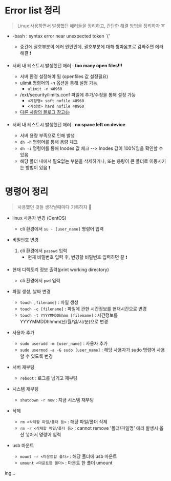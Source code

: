 # Error list 정리
> Linux 사용하면서 발생했던 에러들을 정리하고, 간단한 해결 방법을 정리하자 ➰

+ -bash : syntax error near unexpected token `('
   + 중간에 괄호부분이 에러 원인인데, 괄호부분에 대해 쌍따옴표로 감싸주면 에러 해결 ❗  

+ 서버 내 테스트시 발생했던 에러 : **too many open files!!!**

   + 서버 환경 설정해야 됨 (openfiles 값 설정필요) 
   + ulimit 명령어의 -n 옵션을 통해 설정 가능
      + `ulimit -n 40960`
   + /ext/security/limits.conf 파일에 추가/수정을 통해 설정 가능
      + `<계정명> soft nofile 40960` 
      + `<계정명> hard nofile 40960`  
   + [다른 사람의 블로그 참고👍](https://knoow.tistory.com/220)   

+ 서버 내 테스트시 발생했던 에러 : **no space left on device**   

   + 서버 용량 부족으로 인해 발생
   + `dh -h` 명령어를 통해 용량 체크
   + `dh -i` 명령어를 통해 Inodes 값 체크 --> Inodes 값이 100%임을 확인할 수 있음
   + 해당 폴더 내에서 필요없는 부분을 삭제하거나, 또는 용량이 큰 폴더로 이동시키는 방법이 있음 ❗

# 명령어 정리
> 사용했던 것들 생각날때마다 기록하자 📝

+ linux 사용자 변경 (CentOS)
   + cli 환경에서 `su - [user_name]` 명령어 입력

+ 비밀번호 변경 
   1. cli 환경에서 `passwd` 입력
      + 현재 비밀번호 입력 후, 변경할 비밀번호 입력하면 끝 ❗

+ 현재 디렉토리 정보 출력(print working directory)
   + cli 환경에서 `pwd` 입력

+ 파일 생성, 날짜 변경
   + `touch ,filename]` : 파일 생성
   + `touch -c [filename]` : 파일에 관한 시간정보를 현재시간으로 변경
   + `touch -t YYYYMMDDhhmm [filename]` : 시간정보를 YYYYMMDDhhmm(년/월/일/시/분)으로 변경

+ 사용자 추가
   + `sudo useradd -m [user_name]` : 사용자 추가    
   + `sudo usermod -a -G sudo [user_name]` : 해당 사용자가 sudo 명령어 사용할 수 있도록 변경   

+ 서버 재부팅
   + `reboot` : 로그를 남기고 재부팅

+ 시스템 재부팅
   + `shutdown -r now` : 지금 시스템 재부팅

+ 삭제
   + `rm <삭제할 파일/폴더 등>` : 해당 파일/폴더 삭제
   + `rm -r <삭제할 파일/폴더 등>` : cannot remove '폴더/파일명' 에러 발생시 옵션 넣어서 명령어 입력

+ usb 마운트
   + `mount -r <마운트할 폴더>` : 해당 폴더에 usb 마운트
   + `umount <마운트한 폴더>` : 마운트 한 폴더 umount

ing...

